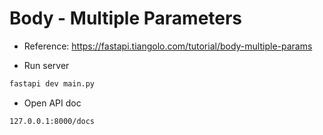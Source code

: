 # Body - Multiple Parameters

- Reference: https://fastapi.tiangolo.com/tutorial/body-multiple-params

- Run server

```bash
fastapi dev main.py
```

- Open API doc

```
127.0.0.1:8000/docs
```
